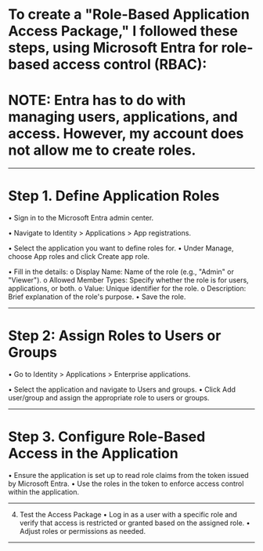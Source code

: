 # To create a "Role-Based Application Access Package," I followed these steps, using Microsoft Entra for role-based access control (RBAC): 
# NOTE: Entra has to do with managing users, applications, and access. However, my account does not allow me to create roles. 
________________________________________
# Step 1. Define Application Roles
•	Sign in to the Microsoft Entra admin center.
 
•	Navigate to Identity > Applications > App registrations.
 
•	Select the application you want to define roles for.
•	Under Manage, choose App roles and click Create app role.
 
•	Fill in the details: 
o	Display Name: Name of the role (e.g., "Admin" or "Viewer").
o	Allowed Member Types: Specify whether the role is for users, applications, or both.
o	Value: Unique identifier for the role.
o	Description: Brief explanation of the role's purpose.
•	Save the role.
________________________________________
# Step 2: Assign Roles to Users or Groups
•	Go to Identity > Applications > Enterprise applications.
 
•	Select the application and navigate to Users and groups.
•	Click Add user/group and assign the appropriate role to users or groups.
________________________________________
# Step 3. Configure Role-Based Access in the Application
•	Ensure the application is set up to read role claims from the token issued by Microsoft Entra.
•	Use the roles in the token to enforce access control within the application.
 

 

 
________________________________________
4. Test the Access Package
•	Log in as a user with a specific role and verify that access is restricted or granted based on the assigned role.
•	Adjust roles or permissions as needed.
________________________________________

